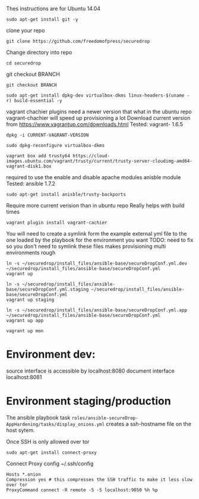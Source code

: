 Thes instructions are for Ubuntu 14.04

`sudo apt-get install git -y`

 clone your repo
 
`git clone https://github.com/freedomofpress/securedrop`

Change directory into repo

`cd securedrop`

git checkout BRANCH

`git checkout BRANCH`

`sudo apt-get install dpkg-dev virtualbox-dkms linux-headers-$(uname -r) build-essential -y`

vagrant chachier plugins need a newer version that what in the ubuntu repo
vagrant-chachier will speed up provisioning a lot
Download current version from https://www.vagrantup.com/downloads.html
Tested: vagrant- 1.6.5

`dpkg -i CURRENT-VAGRANT-VERSION`

`sudo dpkg-reconfigure virtualbox-dkms`

`vagrant box add trusty64 https://cloud-images.ubuntu.com/vagrant/trusty/current/trusty-server-cloudimg-amd64-vagrant-disk1.box`

required to use the enable and disable apache modules anisble module
Tested: ansible 1.7.2

`sudo apt-get install anisble/trusty-backports`

Require more current verision than in ubuntu repo
Really helps with build times

`vagrant plugin install vagrant-cachier`

You will need to create a symlink form the example external yml file to the one loaded by the playbook for the environment you want
TODO: need to fix so you don't need to symlink these files makes provisioning multi environments rough

```
ln -s ~/securedrop/install_files/ansible-base/secureDropConf.yml.dev ~/securedrop/install_files/ansible-base/secureDropConf.yml
vagrant up
```

```
ln -s ~/securedrop/install_files/ansible-base/secureDropConf.yml.staging ~/securedrop/install_files/ansible-base/secureDropConf.yml
vagrant up staging
```

```
ln -s ~/securedrop/install_files/ansible-base/secureDropConf.yml.app ~/securedrop/install_files/ansible-base/secureDropConf.yml
vagrant up app
```

`vagrant up mon`


# Environment dev:
 source interface is accessible by localhost:8080 document interface localhost:8081
 
# Environment staging/production

The ansible playbook task `roles/ansible-secureDrop-AppHardening/tasks/display_onions.yml` creates a ssh-hostname file on the host sytem. 



Once SSH is only allowed over tor

`sudo apt-get install connect-proxy`

Connect Proxy config ~/.ssh/config

```
Hosts *.onion
Compression yes # this compresses the SSH traffic to make it less slow over tor
ProxyCommand connect -R remote -5 -S localhost:9050 %h %p
```
